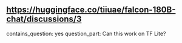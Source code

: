 ## https://huggingface.co/tiiuae/falcon-180B-chat/discussions/3

contains_question: yes
question_part: Can this work on TF Lite?